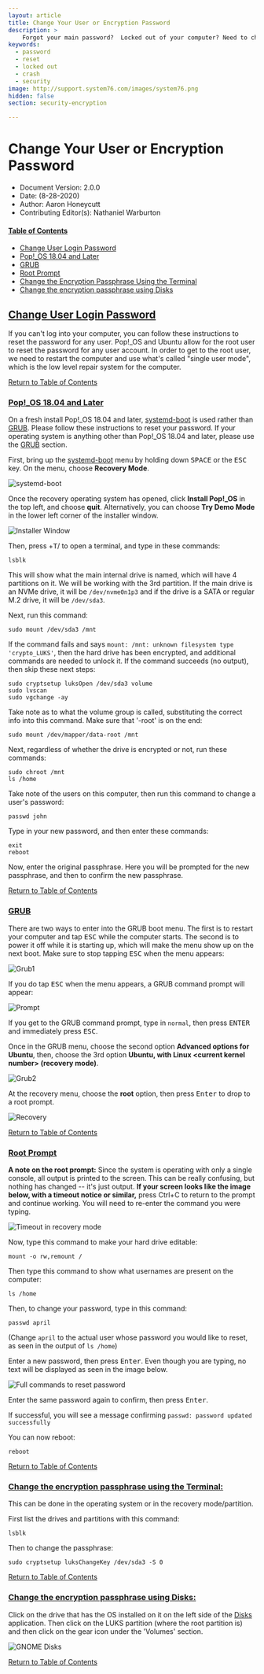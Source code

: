 ```yaml
---
layout: article
title: Change Your User or Encryption Password
description: >
    Forgot your main password?  Locked out of your computer? Need to change your encryption passphrase? Follow these instructions to change both!
keywords:
  - password
  - reset
  - locked out
  - crash
  - security
image: http://support.system76.com/images/system76.png
hidden: false
section: security-encryption

---
```


# **Change Your User or Encryption Password**
- Document Version: 2.0.0
- Date: (8-28-2020)
- Author: Aaron Honeycutt
- Contributing Editor(s): Nathaniel Warburton


#### [Table of Contents](#Contents)

- [Change User Login Password](#change-user-login-password)
- [Pop!\_OS 18.04 and Later](#Pop-OS)
- [GRUB](#grub)
- [Root Prompt](#root-prompt)
- [Change the Encryption Passphrase Using the Terminal](#change-the-encryption-passphrase-using-the-terminal)
- [Change the encryption passphrase using Disks](#change-the-encryption-passphrase-using-disks)

## [Change User Login Password](#change-user-login-password)

If you can't log into your computer, you can follow these instructions to reset the password for any user. Pop!_OS and Ubuntu allow for the root user to reset the password for any user account. In order to get to the root user, we need to restart the computer and use what's called "single user mode", which is the low level repair system for the computer.

[Return to Table of Contents](#Contents)

### [Pop!\_OS 18.04 and Later](#Pop-OS)

On a fresh install Pop!_OS 18.04 and later, <u>systemd-boot</u> is used rather than <u>GRUB</u>.  Please follow these instructions to reset your password.  If your operating system is anything other than Pop!_OS 18.04 and later, please use the [GRUB](#grub) section.

First, bring up the <u>systemd-boot</u> menu by holding down <kbd>SPACE</kbd> or the <kbd>ESC</kbd> key.  On the menu, choose **Recovery Mode**.

![systemd-boot](/images/password/systemd-boot.png)

Once the recovery operating system has opened, click **Install Pop!_OS** in the top left, and choose **quit**. Alternatively, you can choose **Try Demo Mode** in the lower left corner of the installer window.

![Installer Window](/images/pop-recovery/recovery-install-page-20.04.png)

Then, press <kbd><span class="fl-pop-key"></span></kbd>+<kbd>T</kbd>/<kbd><i class="fl-ubuntu"></i></kbd> to open a terminal, and type in these commands:

```
lsblk
```

This will show what the main internal drive is named, which will have 4 partitions on it.  We will be working with the 3rd partition.  If the main drive is an NVMe drive, it will be `/dev/nvme0n1p3` and if the drive is a SATA or regular M.2 drive, it will be `/dev/sda3`.

Next, run this command:

```
sudo mount /dev/sda3 /mnt
```

If the command fails and says `mount: /mnt: unknown filesystem type 'crypto_LUKS'`, then the hard drive has been encrypted, and additional commands are needed to unlock it.  If the command succeeds (no output), then skip these next steps:

```
sudo cryptsetup luksOpen /dev/sda3 volume
sudo lvscan
sudo vgchange -ay
```

Take note as to what the volume group is called, substituting the correct info into this command.  Make sure that '-root' is on the end:

```
sudo mount /dev/mapper/data-root /mnt
```

Next, regardless of whether the drive is encrypted or not, run these commands:

```
sudo chroot /mnt
ls /home
```

Take note of the users on this computer, then run this command to change a user's password:

```
passwd john
```

Type in your new password, and then enter these commands:

```
exit
reboot
```

Now, enter the original passphrase. Here you will be prompted for the new passphrase, and then to confirm the new passphrase.

[Return to Table of Contents](#Contents)

### [GRUB](#grub)

There are two ways to enter into the GRUB boot menu. The first is to restart your computer and tap <kbd>ESC</kbd> while the computer starts. The second is to power it off while it is starting up, which will make the menu show up on the next boot. Make sure to stop tapping <kbd>ESC</kbd> when the menu appears:

![Grub1](/images/password/grub1.png)

If you do tap <kbd>ESC</kbd> when the menu appears, a GRUB command prompt will appear:

![Prompt](/images/password/prompt.png)

If you get to the GRUB command prompt, type in `normal`, then press <kbd>ENTER</kbd> and immediately press <kbd>ESC</kbd>.

Once in the GRUB menu, choose the second option **Advanced options for Ubuntu**, then, choose the 3rd option **Ubuntu, with Linux &lt;current kernel number&gt; (recovery mode)**.

![Grub2](/images/password/grub2.png)

At the recovery menu, choose the **root** option, then press <kbd>Enter</kbd> to drop to a root prompt.

![Recovery](/images/password/recovery.png)

[Return to Table of Contents](#Contents)

### [Root Prompt](#root-prompt)

**A note on the root prompt:** Since the system is operating with only a single console, all output is printed to the screen. This can be really confusing, but nothing has changed -- it's just output. **If your screen looks like the image below, with a timeout notice or similar,** press Ctrl+C to return to the prompt and continue working. You will need to re-enter the command you were typing.

![Timeout in recovery mode](/images/password/timeout.png)

Now, type this command to make your hard drive editable:

```
mount -o rw,remount /
```

Then type this command to show what usernames are present on the computer:

```
ls /home
```

Then, to change your password, type in this command:

```
passwd april
```

(Change `april` to the actual user whose password you would like to reset, as seen in the output of `ls /home`)

Enter a new password, then press <kbd>Enter</kbd>. Even though you are typing, no text will be displayed as seen in the image below.

![Full commands to reset password](/images/password/example.png)

Enter the same password again to confirm, then press <kbd>Enter</kbd>.

If successful, you will see a message confirming `passwd: password updated successfully`

You can now reboot:

```
reboot
```

[Return to Table of Contents](#Contents)

### [Change the encryption passphrase using the Terminal:](#change-the-encryption-passphrase-using-the-terminal)

This can be done in the operating system or in the recovery mode/partition.

First list the drives and partitions with this command:

```
lsblk
```

Then to change the passphrase:

```
sudo cryptsetup luksChangeKey /dev/sda3 -S 0
```

[Return to Table of Contents](#Contents)

### [Change the encryption passphrase using Disks:](#change-the-encryption-passphrase-using-disks)

Click on the drive that has the OS installed on it on the left side of the <u>Disks</u> application. Then click on the LUKS partition (where the root partition is) and then click on the gear icon under the 'Volumes' section.

![GNOME Disks](/images/password/disks-change-passphrase.png)


[Return to Table of Contents](#Contents)
